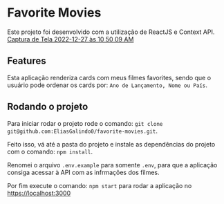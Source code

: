 # Favorite Movies

Este projeto foi desenvolvido com a utilização de ReactJS e Context API.
[Captura de Tela 2022-12-27 às 10 50 09 AM](https://user-images.githubusercontent.com/90291253/209694352-629f6cf7-fac6-488f-98f6-74bd4f8166be.png)

## Features
Esta aplicação renderiza cards com meus filmes favorites, sendo que o usuário pode ordenar os cards por: `Ano de Lançamento, Nome ou País`.

## Rodando o projeto
Para iniciar rodar o projeto rode o comando: `git clone git@github.com:EliasGalindo0/favorite-movies.git`.

Feito isso, vá até a pasta do projeto e instale as dependências do projeto com o comando: `npm install`.

Renomei o arquivo `.env.example` para somente `.env`, para que a aplicação consiga acessar à API com as infrmações dos filmes.

Por fim execute o comando: `npm start` para rodar a aplicação no [https://localhost:3000](https://localhost:3000)